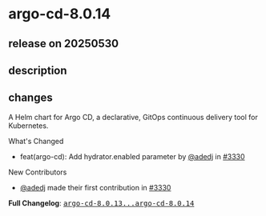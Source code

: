 # argo-cd-8.0.14

## release on 20250530
## description
## changes
A Helm chart for Argo CD, a declarative, GitOps continuous delivery tool for Kubernetes.

What's Changed

* feat(argo-cd): Add hydrator.enabled parameter by <a class="user-mention notranslate" data-hovercard-type="user" data-hovercard-url="/users/adedj/hovercard" data-octo-click="hovercard-link-click" data-octo-dimensions="link_type:self" href="https://github.com/adedj">@adedj</a> in <a class="issue-link js-issue-link" data-error-text="Failed to load title" data-id="3101023941" data-permission-text="Title is private" data-url="https://github.com/argoproj/argo-helm/issues/3330" data-hovercard-type="pull_request" data-hovercard-url="/argoproj/argo-helm/pull/3330/hovercard" href="https://github.com/argoproj/argo-helm/pull/3330">#3330</a>

New Contributors

* <a class="user-mention notranslate" data-hovercard-type="user" data-hovercard-url="/users/adedj/hovercard" data-octo-click="hovercard-link-click" data-octo-dimensions="link_type:self" href="https://github.com/adedj">@adedj</a> made their first contribution in <a class="issue-link js-issue-link" data-error-text="Failed to load title" data-id="3101023941" data-permission-text="Title is private" data-url="https://github.com/argoproj/argo-helm/issues/3330" data-hovercard-type="pull_request" data-hovercard-url="/argoproj/argo-helm/pull/3330/hovercard" href="https://github.com/argoproj/argo-helm/pull/3330">#3330</a>

<strong>Full Changelog</strong>: <a class="commit-link" href="https://github.com/argoproj/argo-helm/compare/argo-cd-8.0.13...argo-cd-8.0.14"><tt>argo-cd-8.0.13...argo-cd-8.0.14</tt></a>

